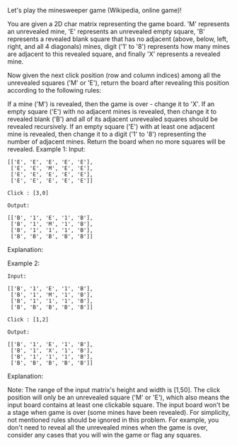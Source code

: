 Let's play the minesweeper game (Wikipedia, online game)!

You are given a 2D char matrix representing the game board. 'M' represents an unrevealed mine, 'E' represents an unrevealed empty square, 'B' represents a revealed blank square that has no adjacent (above, below, left, right, and all 4 diagonals) mines, digit ('1' to '8') represents how many mines are adjacent to this revealed square, and finally 'X' represents a revealed mine.

Now given the next click position (row and column indices) among all the unrevealed squares ('M' or 'E'), return the board after revealing this position according to the following rules:

If a mine ('M') is revealed, then the game is over - change it to 'X'.
If an empty square ('E') with no adjacent mines is revealed, then change it to revealed blank ('B') and all of its adjacent unrevealed squares should be revealed recursively.
If an empty square ('E') with at least one adjacent mine is revealed, then change it to a digit ('1' to '8') representing the number of adjacent mines.
Return the board when no more squares will be revealed.
Example 1:
Input:
```
[['E', 'E', 'E', 'E', 'E'],
 ['E', 'E', 'M', 'E', 'E'],
 ['E', 'E', 'E', 'E', 'E'],
 ['E', 'E', 'E', 'E', 'E']]

Click : [3,0]

Output:

[['B', '1', 'E', '1', 'B'],
 ['B', '1', 'M', '1', 'B'],
 ['B', '1', '1', '1', 'B'],
 ['B', 'B', 'B', 'B', 'B']]
```
Explanation:

Example 2:
```
Input:

[['B', '1', 'E', '1', 'B'],
 ['B', '1', 'M', '1', 'B'],
 ['B', '1', '1', '1', 'B'],
 ['B', 'B', 'B', 'B', 'B']]

Click : [1,2]

Output:

[['B', '1', 'E', '1', 'B'],
 ['B', '1', 'X', '1', 'B'],
 ['B', '1', '1', '1', 'B'],
 ['B', 'B', 'B', 'B', 'B']]
```
Explanation:

Note:
The range of the input matrix's height and width is [1,50].
The click position will only be an unrevealed square ('M' or 'E'), which also means the input board contains at least one clickable square.
The input board won't be a stage when game is over (some mines have been revealed).
For simplicity, not mentioned rules should be ignored in this problem. For example, you don't need to reveal all the unrevealed mines when the game is over, consider any cases that you will win the game or flag any squares.